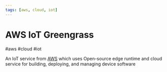 ```yaml
---
tags: [aws, cloud, iot]
---
```

# AWS IoT Greengrass
#aws #cloud #iot

An IoT service from [AWS](Cloud%20Computing/AWS/AWS.md) which uses Open-source edge runtime and cloud service for building, deploying, and managing device software 